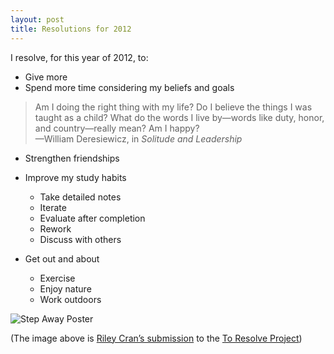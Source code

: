 ```yaml
---
layout: post
title: Resolutions for 2012
---
```


I resolve, for this year of 2012, to:

* Give more
* Spend more time considering my beliefs and goals

>Am I doing the right thing with my life? Do I believe the things I was taught as a child? What do the words I live by—words like duty, honor, and country—really mean? Am I happy? <br>—William Deresiewicz, in *Solitude and Leadership*

* Strengthen friendships

* Improve my study habits
  * Take detailed notes
  * Iterate
  * Evaluate after completion
  * Rework
  * Discuss with others
* Get out and about
  * Exercise
  * Enjoy nature
  * Work outdoors

![Step Away Poster](https://dl.dropboxusercontent.com/u/1390605/scriptogramimages/stepaway.png)

(The image above is [Riley Cran’s submission](http://toresolveproject.com/Riley-Cran) to the [To Resolve Project](http://toresolveproject.com/index))

